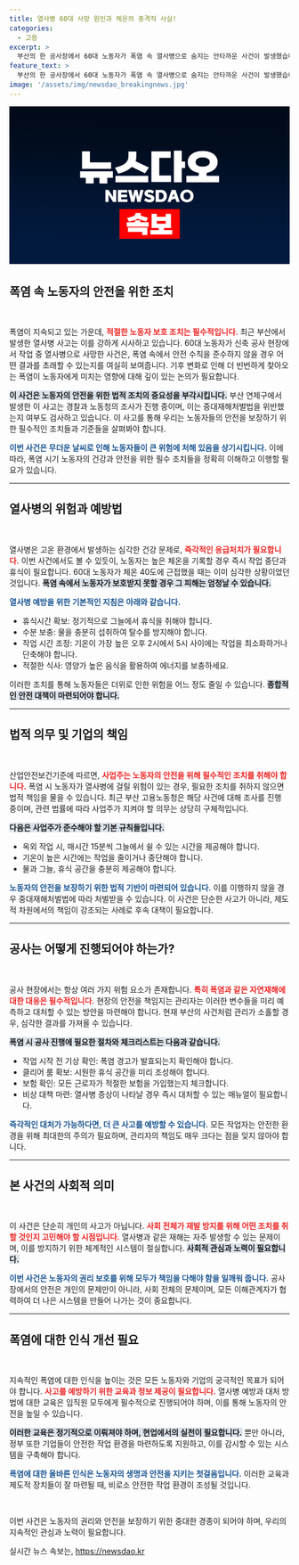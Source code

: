```yaml
---
title: 열사병 60대 사망 원인과 체온의 충격적 사실!
categories:
  - 고용
excerpt: >
  부산의 한 공사장에서 60대 노동자가 폭염 속 열사병으로 숨지는 안타까운 사건이 발생했습니다. 12일 연속되는 폭염 속에서, 경찰과 노동청은 노동자 보호 조치를 철저히 조사하고 있습니다. 노동자의 안전, 이제는 필수입니다!
feature_text: >
  부산의 한 공사장에서 60대 노동자가 폭염 속 열사병으로 숨지는 안타까운 사건이 발생했습니다. 12일 연속되는 폭염 속에서, 경찰과 노동청은 노동자 보호 조치를 철저히 조사하고 있습니다. 노동자의 안전, 이제는 필수입니다!
image: '/assets/img/newsdao_breakingnews.jpg'
---
```


<p><img src="/assets/img/newsdao_breakingnews.jpg" alt="implanttips 속보" /></p>

<h2 data-ke-size="size26">폭염 속 노동자의 안전을 위한 조치</h2>

<p data-ke-size="size16">&nbsp;</p>

<p>폭염이 지속되고 있는 가운데, <b><span style="color: #ee2323;">적절한 노동자 보호 조치는 필수적입니다.</span></b> 최근 부산에서 발생한 열사병 사고는 이를 강하게 시사하고 있습니다. 60대 노동자가 신축 공사 현장에서 작업 중 열사병으로 사망한 사건은, 폭염 속에서 안전 수칙을 준수하지 않을 경우 어떤 결과를 초래할 수 있는지를 여실히 보여줍니다. 기후 변화로 인해 더 빈번하게 찾아오는 폭염이 노동자에게 미치는 영향에 대해 깊이 있는 논의가 필요합니다. </p>

<p><b><span style="background-color: #21538527;">이 사건은 노동자의 안전을 위한 법적 조치의 중요성을 부각시킵니다.</span></b> 부산 연제구에서 발생한 이 사고는 경찰과 노동청의 조사가 진행 중이며, 이는 중대재해처벌법을 위반했는지 여부도 검사하고 있습니다. 이 사고를 통해 우리는 노동자들의 안전을 보장하기 위한 필수적인 조치들과 기준들을 살펴봐야 합니다.</p>

<p><b><span style="color: #1a5490;">이번 사건은 무더운 날씨로 인해 노동자들이 큰 위험에 처해 있음을 상기시킵니다.</span></b> 이에 따라, 폭염 시기 노동자의 건강과 안전을 위한 필수 조치들을 정확히 이해하고 이행할 필요가 있습니다.</p>

<hr>

<h2 data-ke-size="size26">열사병의 위험과 예방법</h2>

<p data-ke-size="size16">&nbsp;</p>

<p>열사병은 고온 환경에서 발생하는 심각한 건강 문제로, <b><span style="color: #ee2323;">즉각적인 응급처치가 필요합니다.</span></b> 이번 사건에서도 볼 수 있듯이, 노동자는 높은 체온을 기록할 경우 즉시 작업 중단과 휴식이 필요합니다. 60대 노동자가 체온 40도에 근접했을 때는 이미 심각한 상황이었던 것입니다. <b><span style="background-color: #21538527;">폭염 속에서 노동자가 보호받지 못할 경우 그 피해는 엄청날 수 있습니다.</span></b> </p>

<p><b><span style="color: #1a5490;">열사병 예방을 위한 기본적인 지침은 아래와 같습니다.</span></b></p>

<ul>
    <li>휴식시간 확보: 정기적으로 그늘에서 휴식을 취해야 합니다.</li>
    <li>수분 보충: 물을 충분히 섭취하여 탈수를 방지해야 합니다.</li>
    <li>작업 시간 조정: 기온이 가장 높은 오후 2시에서 5시 사이에는 작업을 최소화하거나 단축해야 합니다.</li>
    <li>적절한 식사: 영양가 높은 음식을 활용하여 에너지를 보충하세요.</li>
</ul>

<p>이러한 조치를 통해 노동자들은 더위로 인한 위험을 어느 정도 줄일 수 있습니다. <b><span style="background-color: #21538527;">종합적인 안전 대책이 마련되어야 합니다.</span></b></p>

<hr>

<h2 data-ke-size="size26">법적 의무 및 기업의 책임</h2>

<p data-ke-size="size16">&nbsp;</p>

<p>산업안전보건기준에 따르면, <b><span style="color: #ee2323;">사업주는 노동자의 안전을 위해 필수적인 조치를 취해야 합니다.</span></b> 폭염 시 노동자가 열사병에 걸릴 위험이 있는 경우, 필요한 조치를 취하지 않으면 법적 책임을 물을 수 있습니다. 최근 부산 고용노동청은 해당 사건에 대해 조사를 진행 중이며, 관련 법률에 따라 사업주가 지켜야 할 의무는 상당히 구체적입니다.</p>

<p><b><span style="background-color: #21538527;">다음은 사업주가 준수해야 할 기본 규칙들입니다.</span></b></p>

<ul>
    <li>옥외 작업 시, 매시간 15분씩 그늘에서 쉴 수 있는 시간을 제공해야 합니다.</li>
    <li>기온이 높은 시간에는 작업을 줄이거나 중단해야 합니다.</li>
    <li>물과 그늘, 휴식 공간을 충분히 제공해야 합니다.</li>
</ul>

<p><b><span style="color: #1a5490;">노동자의 안전을 보장하기 위한 법적 기반이 마련되어 있습니다.</span></b> 이를 이행하지 않을 경우 중대재해처벌법에 따라 처벌받을 수 있습니다. 이 사건은 단순한 사고가 아니라, 제도적 차원에서의 책임이 강조되는 사례로 후속 대책이 필요합니다.</p>

<hr>

<h2 data-ke-size="size26">공사는 어떻게 진행되어야 하는가?</h2>

<p data-ke-size="size16">&nbsp;</p>

<p>공사 현장에서는 항상 여러 가지 위험 요소가 존재합니다. <b><span style="color: #ee2323;">특히 폭염과 같은 자연재해에 대한 대응은 필수적입니다.</span></b> 현장의 안전을 책임지는 관리자는 이러한 변수들을 미리 예측하고 대처할 수 있는 방안을 마련해야 합니다. 현재 부산의 사건처럼 관리가 소홀할 경우, 심각한 결과를 가져올 수 있습니다.</p>

<p><b><span style="background-color: #21538527;">폭염 시 공사 진행에 필요한 절차와 체크리스트는 다음과 같습니다.</span></b></p>

<ul>
    <li>작업 시작 전 기상 확인: 폭염 경고가 발효되는지 확인해야 합니다.</li>
    <li>클리어 룸 확보: 시원한 휴식 공간을 미리 조성해야 합니다.</li>
    <li>보험 확인: 모든 근로자가 적절한 보험을 가입했는지 체크합니다.</li>
    <li>비상 대책 마련: 열사병 증상이 나타날 경우 즉시 대처할 수 있는 매뉴얼이 필요합니다.</li>
</ul>

<p><b><span style="color: #1a5490;">즉각적인 대처가 가능하다면, 더 큰 사고를 예방할 수 있습니다.</span></b> 모든 작업자는 안전한 환경을 위해 최대한의 주의가 필요하며, 관리자의 책임도 매우 크다는 점을 잊지 않아야 합니다.</p>

<hr>

<h2 data-ke-size="size26">본 사건의 사회적 의미</h2>

<p data-ke-size="size16">&nbsp;</p>

<p>이 사건은 단순히 개인의 사고가 아닙니다. <b><span style="color: #ee2323;">사회 전체가 재발 방지를 위해 어떤 조치를 취할 것인지 고민해야 할 시점입니다.</span></b> 열사병과 같은 재해는 자주 발생할 수 있는 문제이며, 이를 방지하기 위한 체계적인 시스템이 절실합니다. <b><span style="background-color: #21538527;">사회적 관심과 노력이 필요합니다.</span></b> </p>

<p><b><span style="color: #1a5490;">이번 사건은 노동자의 권리 보호를 위해 모두가 책임을 다해야 함을 일깨워 줍니다.</span></b> 공사장에서의 안전은 개인의 문제만이 아니라, 사회 전체의 문제이며, 모든 이해관계자가 협력하여 더 나은 시스템을 만들어 나가는 것이 중요합니다.</p>

<hr>

<h2 data-ke-size="size26">폭염에 대한 인식 개선 필요</h2>

<p data-ke-size="size16">&nbsp;</p>

<p>지속적인 폭염에 대한 인식을 높이는 것은 모든 노동자와 기업의 궁극적인 목표가 되어야 합니다. <b><span style="color: #ee2323;">사고를 예방하기 위한 교육과 정보 제공이 필요합니다.</span></b> 열사병 예방과 대처 방법에 대한 교육은 임직원 모두에게 필수적으로 진행되어야 하며, 이를 통해 노동자의 안전을 높일 수 있습니다.</p>

<p><b><span style="background-color: #21538527;">이러한 교육은 정기적으로 이뤄져야 하며, 현업에서의 실천이 필요합니다.</span></b> 뿐만 아니라, 정부 또한 기업들이 안전한 작업 환경을 마련하도록 지원하고, 이를 감시할 수 있는 시스템을 구축해야 합니다. </p>

<p><b><span style="color: #1a5490;">폭염에 대한 올바른 인식은 노동자의 생명과 안전을 지키는 첫걸음입니다.</span></b> 이러한 교육과 제도적 장치들이 잘 마련될 때, 비로소 안전한 작업 환경이 조성될 것입니다. </p>

<p data-ke-size="size16">&nbsp;</p> 

<p>이번 사건은 노동자의 권리와 안전을 보장하기 위한 중대한 경종이 되어야 하며, 우리의 지속적인 관심과 노력이 필요합니다.</p>
실시간 뉴스 속보는, <a href="https://newsdao.kr" rel="dofollow">https://newsdao.kr</a>


